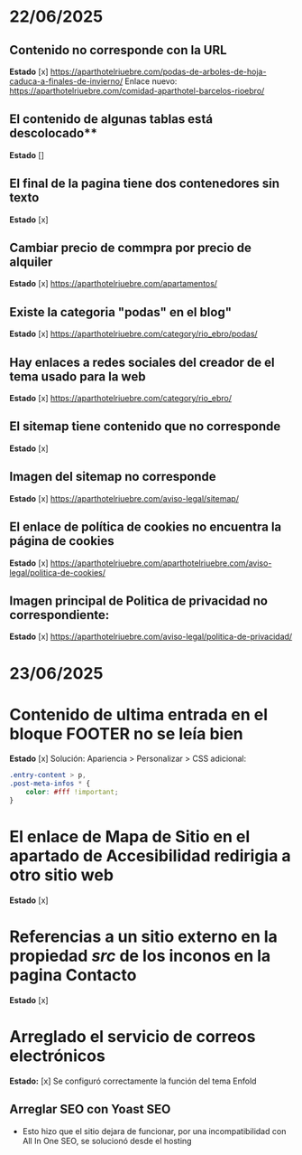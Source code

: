 # 22/06/2025

## Contenido no corresponde con la URL
**Estado** [x] 
https://aparthotelriuebre.com/podas-de-arboles-de-hoja-caduca-a-finales-de-invierno/
Enlace nuevo: https://aparthotelriuebre.com/comidad-aparthotel-barcelos-rioebro/

## El contenido de algunas tablas está descolocado**
**Estado** []
## El final de la pagina tiene dos contenedores sin texto
**Estado** [x]
## Cambiar precio de commpra por precio de alquiler
**Estado** [x]
https://aparthotelriuebre.com/apartamentos/

## Existe la categoria "podas" en el blog"
**Estado** [x] 
https://aparthotelriuebre.com/category/rio_ebro/podas/

## Hay enlaces a redes sociales del creador de el tema usado para la web
**Estado** [x] 
https://aparthotelriuebre.com/category/rio_ebro/ 

## El sitemap tiene contenido que no corresponde
**Estado** [x] 
## Imagen del sitemap no corresponde
**Estado** [x] 
https://aparthotelriuebre.com/aviso-legal/sitemap/

## El enlace de política de cookies no encuentra la página de cookies
**Estado** [x] 
https://aparthotelriuebre.com/aparthotelriuebre.com/aviso-legal/politica-de-cookies/ 

## Imagen principal de Politica de privacidad no correspondiente:
**Estado** [x] 
https://aparthotelriuebre.com/aviso-legal/politica-de-privacidad/ 

# 23/06/2025

# Contenido de ultima entrada en el bloque FOOTER no se leía bien
**Estado** [x] 
Solución: Apariencia > Personalizar > CSS adicional:

```css
.entry-content > p,
.post-meta-infos * {
	color: #fff !important;
}
```

# El enlace de Mapa de Sitio en el apartado de Accesibilidad redirigia a otro sitio web
**Estado** [x] 

# Referencias a un sitio externo en la propiedad _src_ de los inconos en la pagina Contacto
**Estado** [x] 

# Arreglado el servicio de correos electrónicos
**Estado:** [x]
Se configuró correctamente la función del tema Enfold

## Arreglar SEO con Yoast SEO
- Esto hizo que el sitio dejara de funcionar, por una  incompatibilidad con All In One SEO, se solucionó desde el hosting

